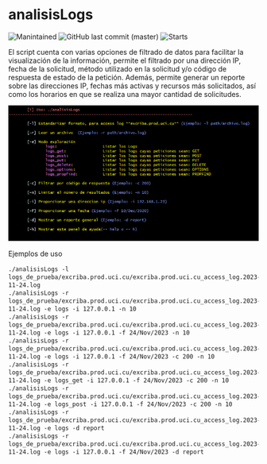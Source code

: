 # analisisLogs

![Manintained](https://img.shields.io/badge/Maintained%3F-yes-green.svg)
![GitHub last commit (master)](https://img.shields.io/github/last-commit/dgrobinson0/analisis_de_logs)
![Starts](https://img.shields.io/github/stars/dgrobinson0/analisis_de_logs.svg)

El script cuenta con varias opciones de filtrado de datos para facilitar la visualización de la información, permite el filtrado por una dirección IP, fecha de la solicitud, método utilizado en la solicitud y/o código de respuesta de estado de la petición. Además, permite generar un reporte sobre las direcciones IP, fechas más activas y recursos más solicitados, así como los horarios en que se realiza una mayor cantidad de solicitudes.
<p align="center"> <img src="imgs/script_1.png" /> </p>

Ejemplos de uso
```
./analisisLogs -l logs_de_prueba/excriba.prod.uci.cu/excriba.prod.uci.cu_access_log.2023-11-24.log
./analisisLogs -r logs_de_prueba/excriba.prod.uci.cu/excriba.prod.uci.cu_access_log.2023-11-24.log -e logs -i 127.0.0.1 -n 10
./analisisLogs -r logs_de_prueba/excriba.prod.uci.cu/excriba.prod.uci.cu_access_log.2023-11-24.log -e logs -i 127.0.0.1 -f 24/Nov/2023 -n 10
./analisisLogs -r logs_de_prueba/excriba.prod.uci.cu/excriba.prod.uci.cu_access_log.2023-11-24.log -e logs -i 127.0.0.1 -f 24/Nov/2023 -c 200 -n 10
./analisisLogs -r logs_de_prueba/excriba.prod.uci.cu/excriba.prod.uci.cu_access_log.2023-11-24.log -e logs_get -i 127.0.0.1 -f 24/Nov/2023 -c 200 -n 10
./analisisLogs -r logs_de_prueba/excriba.prod.uci.cu/excriba.prod.uci.cu_access_log.2023-11-24.log -e logs_post -i 127.0.0.1 -f 24/Nov/2023 -c 200 -n 10
./analisisLogs -r logs_de_prueba/excriba.prod.uci.cu/excriba.prod.uci.cu_access_log.2023-11-24.log -e logs -d report
./analisisLogs -r logs_de_prueba/excriba.prod.uci.cu/excriba.prod.uci.cu_access_log.2023-11-24.log -e logs -i 127.0.0.1 -f 24/Nov/2023 -d report
```
